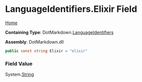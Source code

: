 <a name="_top"></a>

# LanguageIdentifiers\.Elixir Field

[Home](../../../README.md#_top)

**Containing Type**: DotMarkdown\.[LanguageIdentifiers](../README.md#_top)

**Assembly**: DotMarkdown\.dll

```csharp
public const string Elixir = "elixir"
```

### Field Value

System\.[String](https://docs.microsoft.com/en-us/dotnet/api/system.string)